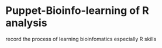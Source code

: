 # Puppet-Bioinfo-learning of R analysis
record the process of learning bioinfomatics especially R skills
